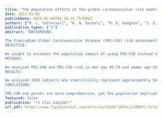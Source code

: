 ```yaml
---
title: "The population effects of the global cardiovascular risk model in United States adults: findings from the National Health and Nutrition Surveys, 2005-2006"
date: 2011-01-01
publishDate: 2020-02-08T06:30:32.757896Z
authors: ["M. C. Tattersall", "K. N. Karmali", "R. E. Gangnon", "J. G. Keevil"]
publication_types: ["2"]
abstract: "BACKGROUND:

The Framingham Global Cardiovascular Disease (FRS-CVD) risk assessment is a proposed alternative for the assessment of hard coronary heart disease (FRS-CHD) event risk. Beyond heart attack and death, FRS-CVD risk adds the end points of cerebrovascular disease, angina, heart failure, and peripheral vascular disease.
OBJECTIVE:

We sought to estimate the population impact of using FRS-CVD instead of FRS-CHD risk prediction on U.S. adults.
METHODS:

We analyzed FRS-CHD and FRS-CVD risk in men age 45-74 and women age 55-74 without cardiovascular disease or diabetes, using the National Health and Nutrition Examination Survey 2005-2006. We stratified the population into 10-year risk categories: low: <6%, moderate ≥ 6 to <10%, moderate high ≥ 10 to <20%, and high ≥ 20% by both risk models, and assessed change in risk category distribution and achievement of lipid goals.
RESULTS:

We analyzed 1020 subjects who statistically represent approximately 50 million U.S. adults. When the FRS-CVD was used, we found that 63% of men and 74% of women increase at least one risk category compared with when the FRS-CHD is used. Overall, the low-risk population decreases from 52% to 16% and the high-risk group increases from 4% to 20%. Of the subjects changing risk categories, 30% will now fail to meet their new corresponding lipid goals.
CONCLUSIONS:

FRS-CVD end points are more comprehensive, yet the population implications of such a change may be profound. The use of a FRS-CVD risk model significantly increases the intermediate and high-risk groups, thus increasing the number of individuals eligible for novel risk assessment tools such as high-sensitivity C-reactive protein, coronary calcium scoring, and more frequent use of pharmacotherapy."
featured: false
publication: "*J Clin Lipidol*"
url_pdf: https://www.lipidjournal.com/article/S1933-2874(11)00072-9/fulltext
---
```


